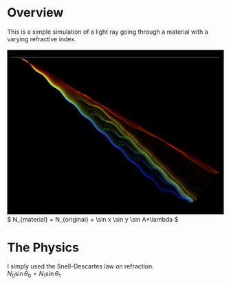 # Overview
This is a simple simulation of a light ray going through a material with a varying refractive index.<br /><br />
![A light path](example.png)
$ N_{material} = N_{original} + \sin x \sin y \sin A*\lambda $
# The Physics
I simply used the Snell-Descartes law on refraction. <br />
$N_0 \sin \theta_0 = N_1 \sin \theta_1$ <br />
